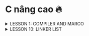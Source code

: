# C nâng cao 🔥
<details><summary>LESSON 1: COMPILER AND MARCO</summary>
<p>
 
## LESSON 1: COMPILER AND MARCO
### Quá trình biên dịch
Quy trình biên dịch là quá trình chuyển đổi ngôn ngữ bậc cao (NNBC) (C/C++, Pascal, Java,...) sang ngôn ngữ máy, để máy tính có thể hiểu và thực thi.
### Quá trình biên dịch gồm 4 giai đoạn
 >  - Giai đoàn tiền xử lý (Pre-processor)
 >  - Giai đoạn dịch NNBC sang Asembly (Compiler)
 >  - Giai đoạn dịch asembly sang ngôn ngữ máy (Asember)
 >  - Giai đoạn liên kết (Linker)
![Compiler_Marco (2)](https://github.com/DangTruongBT/advance-C/assets/103482832/62ae7186-a6a5-463e-8698-bd0b6aafef55)

#### *Pre-processor (Giai đoạn tiền xử lý):*
 - 1 Project được tạo ra từ nhiều file: `a.h, b.h, a.c, b.c` và file `main.c` sau quá trình tiền xử lý sẽ gọp tất cả các file thành 1 file duy nhất là file `main.i`.
 - Trong quá trình này sẽ chèn Header vào, triển khai Macro và xóa commment.
 - Lệnh trong CMD là: `gcc -E main.c -o main.i`.
   ![Screenshot 2024-03-08 101451](https://github.com/DangTruongBT/advance-C/assets/103482832/3682f5e3-5279-4215-aeda-d7f6543e23e6)
#### **3 việc xảy ra trong quá trình tiền xử lý**
 - `include` file header, có nghĩa là nội dung file sẽ được chèn vào vị trí mà mình chỉ định.
 - Xóa bỏ ghi chú (không ảnh hưởng đến dung lượng bộ nhớ và tốc độ xử lý chương trình)
 - Triển khai macro:
     - `Marco` là từ dùng để chỉ những thông tin được xử lý ở quá trình tiền xử lý (Pre-processor). Chia làm 3 nhóm chính:
         - `#include`
         - `#define`, `#undef`
         - `#if`, `#elif`, `#ifdef`, `#ifndef`
     - `#define`
         - Macro được định nghĩa bằng cách sử dụng chỉ thị tiền xử lý #define.
         - Nơi nào có tên Macro sẽ được thay thế bằng nội dung của macro đó.
         - Giảm lặp lại mã ,dễ bảo trì.
         - Ví dụ 1:
           ```c
           #include <stdio.h>

           // Định nghĩa hằng số Pi sử dụng #define
           #define PI 3.14
           int main() {
           // Sử dụng hằng số Pi trong chương trình
           double radius = 5.0;
           double area = PI * radius * radius;

           printf("Radius: %.2f\n", radius);
           printf("Area of the circle: %.2f\n", area);

           return 0;
           }

         - Ví dụ 2:
           ```c
           #include <stdio.h>

           // Định nghĩa macro để tìm số lớn hơn giữa hai số
           #define MAX(x, y) ((x) > (y) ? (x) : (y))

           int main() {
           int a = 10, b = 20;
    
           // Sử dụng macro để tìm số lớn hơn giữa a và b
           int maxNumber = MAX(a, b);

           printf("The bigger number between %d and %d is: %d\n", a, b, maxNumber);

           return 0;
           }
    - `#undef`
       - Chỉ thị `#undef` dùng để hủy định nghĩa của một macro đã được định nghĩa trước đó bằng `#define`
       - Nếu hai hoặc nhiều tệp tiêu đề có cùng tên macro, chúng có thể xung đột với nhau. Việc sử dụng các chỉ thị này giúp ngăn chặn các xung đột này.
       - Ví dụ:
         ```c
          #include <stdio.h>
          #include "nhietdo.c"
          #include "doam.c"
          // trong 2 file đều có macro lần lượt là:
          //#define cam_bien 10(nhietdo.c)
          //#define cam_bien 20(doam.c)

          int main(){
 	        #undef cam_bien
 	        #define cam_bien 40
         return 0;
         }
   - `#if`: Sử dụng để bắt đầu 1 điều kiện xử lý.Nếu đúng thì các dòng lệnh sau `#if` sẽ được biên dịch , sai sẽ bỏ qua đến khi gặp `#endif`.
   - `#elif`: Để thêm 1 ĐK mới khi #if hoặc `#elif` sai.
   - `#else`: Dùng khi không có ĐK nào đúng
   - `#ifdef`: Dùng để kiểm tra 1 macro định nghĩa hay chưa.Nếu định nghĩa rồi thì mã sau ifdef sẽ được biên dịch.
   - `#ifndef`: Dùng để kiểm tra 1 macro định nghĩa hay chưa.Nếu chưa định nghĩa thì mã sau `#ifndef` sẽ được biên dịch.Thường dùng để kiểm tra macro đó đã dc định nghĩa trong file nào chưa, kết thúc thì `#endif`
#### Mục đích tránh định nghĩa nhiều lần và xung đột
  - Ví dụ:
    ```c
    #ifndef __ABC_H
    #define __ABC_H

    int a = 10;

    #endif
 - Một số toán tử trong Marco:
   - Ví dụ
   
   ```c
   #include <stdio.h>

   #define STRINGIZE(x) #x
   #define DATA 40

   int main() {

    // Sử dụng toán tử #
    printf("The value is: %s\n", STRINGIZE(DATA));

    return 0;
   }
 - Variadic Marco: Là một dạng macro cho phép nhận một số lượng biến tham số có thể thay đổi.
    - Ví dụ

   ```c
   #include <stdio.h>

 	#define print_menu_item(...) \
 		do { \
 			const char *items[] = {__VA_ARGS__}; \
 			int n = sizeof(items) / sizeof(items[0]); \
 			for (int i = 0; i < n; i++) { \
 				print_menu_item(i + 1, items[i]); \
 			} \
 		} while (0)

 	#define case_option(number, function) \
 		case number: \
 			function(); \
 			break;

 	#define handle_option(option, ...) \
 		switch (option) { \
 			__VA_ARGS__ \
 			default: \
 				printf("Invalid option!\n"); \
 		}

 	void print_menu_item(int number, const char *item) {
 			printf("%d. %s\n", number, item);
 		}

 	void feature1() { printf("Feature 1 selected\n"); }
 	void feature2() { printf("Feature 2 selected\n"); }
 	void feature3() { printf("Feature 3 selected\n"); }
 	void feature4() { printf("Feature 4 selected\n"); }

 	int main() {
 		print_menu_item("Option 1", "Option 2", "Option 3", "Option 4", "Exit");

 		int option;
 		scanf("%d", &option);

 		handle_option(option,
 					case_option(1, feature1)
 					case_option(2, feature2)
 					case_option(3, feature3)
 					case_option(4, feature4)
 		)

 		return 0;
- Compiler (Giai đoạn dịch NNBC sang ngôn ngữ Assembly):
   - Quá trình này compiler sẽ biên dịch từ file `.i `sang file ngôn ngữ assembly là file `.s`
   - Dùng lệnh `gcc -S main.i -o main.s`
- Assembler (Giai đoạn dịch ngôn ngữ Assembly sang ngôn ngữ máy): compiler sẽ Biên dịch ngôn ngữ Assembly sang ngôn ngữ máy (0 và 1). Và tạo ra tệp tin Object `.o`
   - Dùng lệnh `gcc -c main.s -o main.o` để tạo ra file `.o`
- Linker (Giải đoạn liên kết):
   - 1 hoặc nhiều file.o sẽ được compiler liên kết lại 1 File `.exe`.
   - File này để hệ điều hành chạy
   - Dùng lệnh gcc  `main.o -o filename` để tạo ra tệp thực thi .



</p>
</details>


<details><summary>LESSON 10: LINKER LIST</summary>
<p>
 
## LESSON 10: LINKER LIST

### Danh sách liên kết là gì?
Danh sách liên kết (Linker List): là một cấu trúc dữ liệu được sử dụng để lưu trữ các phần tử tương tự như mảng nhưng cớ nhiều điểm khác biệt

Có các loại danh sách liên kết:
   - Danh sách liên kết đơn
   - Danh sách liên kết đôi
   - Danh sách liên kết vòng
###  Tính chất

  - Danh sách liên kết có thể mở rộng và thu hẹp một cách linh hoạt
  - Phần tử cuối cùng trong DSLK trỏ vào `NULL` (con trỏ `NULL`)
  - Đây kà kiểu cấu trúc dữ liệu kiểu cấp phát động có nghĩa là còn bộ nhớ thì còn cấp phát được, cấp phát đến khi nào hết bộ nhớ thì thôi
         - Vùng nhớ cấp phát : `Heap`
  - Không lãng phí bộ nhớ nhưng cần thêm bộ nhớ để lưu phần con trỏ.
    
![Screenshot 2024-03-26 144050](https://github.com/DangTruongBT/advance-C/assets/103482832/339e04a6-e5d0-4a7d-a212-bc29dab43f6f)

Để quản lí danh sách liên kết cần 1 con trỏ Head

Ví dụ:

Phần link của node 1 sẽ lưu địa chỉ node 2 là 6, tương tự với các node tiếp theo cho đến node cuối cùng link địa chỉ `NULL`
 
>     - Phần data lưu giá trị node

>     - Phần link lưu địa chỉ của node kế tiếp.

#### Ưu điểm

  - Có thể mở rộng với độ phức tạp
  - Dễ mở rộng và thu hẹp kích thước
  - Có thể cấp phát số lượng lớn các node tùy vào bộ nhớ
      
#### Nhược điểm

- Khó khăn trong việc truy cập 1 phần tử ở vị trí bất kì (0(n))
- Khó khăn trong việc cài đặt
- Tốn thêm bộ nhớ cho phần tham chiếu bổ sung

### Cấu trúc một node của DSLK
 ```c 
    
              struct node {
              int data;
              struct node* next; //link
          };
```
**Giải thích ý nghĩa của cấu trúc node**

Node ở dây có phần tử dữ liệu là một số nguyên lưu ở data, ngoài ra nó còn có 1 phần con trỏ trỏ tới chính struct node. Phần này chính là địa chỉ của node tiếp theo của nó trong DSLK.

Như vậy mỗi node sẽ có dữ liệu của nó và có địa chỉ của node tiếp sau nó. Đối với con trỏ cuối cùng trong DSLK thì phần địa chỉ này sẽ là con trỏ `NULL`


*Mỗi node trong DSLK đều đưuọc cấp phát động*
#### a. Tạo một node mới 
```c
    struct node {
              int data;
              struct node* next; //link
          };
   node *Makenode(int value){
    node *newNode = (node*)malloc(sizeof(node));
    newNode -> data = value;
    newNode -> next = NULL;
   return newNode;
```
</p>
</details>




